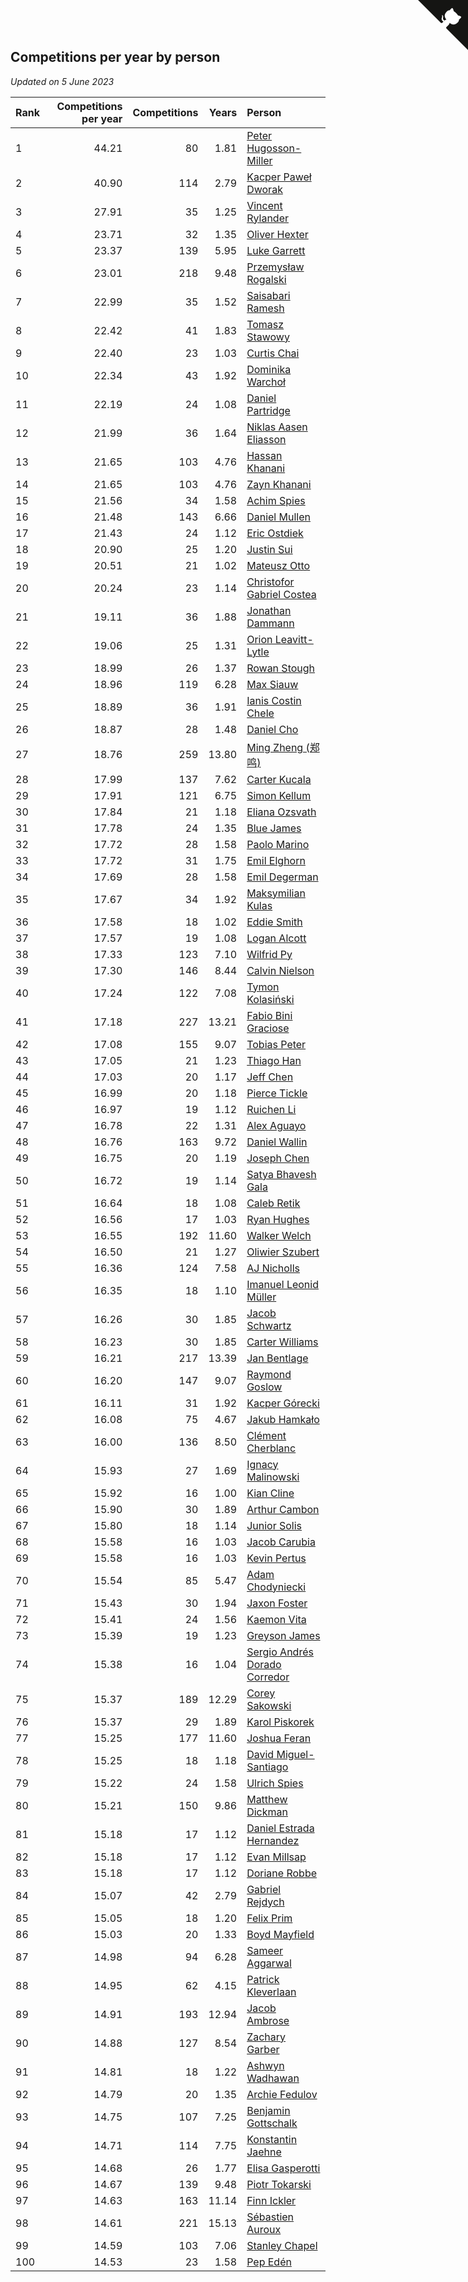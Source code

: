 ## Competitions per year by person

*Updated on  5 June 2023*

| Rank | Competitions per year | Competitions | Years | Person |
| :--- | ---: | ---: | ---: | :--- |
| 1 | 44.21 | 80 | 1.81 | [Peter Hugosson-Miller](https://www.worldcubeassociation.org/persons/2021HUGO01) |
| 2 | 40.90 | 114 | 2.79 | [Kacper Paweł Dworak](https://www.worldcubeassociation.org/persons/2020DWOR01) |
| 3 | 27.91 | 35 | 1.25 | [Vincent Rylander](https://www.worldcubeassociation.org/persons/2022RYLA01) |
| 4 | 23.71 | 32 | 1.35 | [Oliver Hexter](https://www.worldcubeassociation.org/persons/2022HEXT01) |
| 5 | 23.37 | 139 | 5.95 | [Luke Garrett](https://www.worldcubeassociation.org/persons/2017GARR05) |
| 6 | 23.01 | 218 | 9.48 | [Przemysław Rogalski](https://www.worldcubeassociation.org/persons/2013ROGA02) |
| 7 | 22.99 | 35 | 1.52 | [Saisabari Ramesh](https://www.worldcubeassociation.org/persons/2021RAME01) |
| 8 | 22.42 | 41 | 1.83 | [Tomasz Stawowy](https://www.worldcubeassociation.org/persons/2021STAW01) |
| 9 | 22.40 | 23 | 1.03 | [Curtis Chai](https://www.worldcubeassociation.org/persons/2022CHAI02) |
| 10 | 22.34 | 43 | 1.92 | [Dominika Warchoł](https://www.worldcubeassociation.org/persons/2021WARC01) |
| 11 | 22.19 | 24 | 1.08 | [Daniel Partridge](https://www.worldcubeassociation.org/persons/2022PART02) |
| 12 | 21.99 | 36 | 1.64 | [Niklas Aasen Eliasson](https://www.worldcubeassociation.org/persons/2021ELIA01) |
| 13 | 21.65 | 103 | 4.76 | [Hassan Khanani](https://www.worldcubeassociation.org/persons/2018KHAN26) |
| 14 | 21.65 | 103 | 4.76 | [Zayn Khanani](https://www.worldcubeassociation.org/persons/2018KHAN28) |
| 15 | 21.56 | 34 | 1.58 | [Achim Spies](https://www.worldcubeassociation.org/persons/2021SPIE01) |
| 16 | 21.48 | 143 | 6.66 | [Daniel Mullen](https://www.worldcubeassociation.org/persons/2016MULL04) |
| 17 | 21.43 | 24 | 1.12 | [Eric Ostdiek](https://www.worldcubeassociation.org/persons/2022OSTD01) |
| 18 | 20.90 | 25 | 1.20 | [Justin Sui](https://www.worldcubeassociation.org/persons/2022SUIJ01) |
| 19 | 20.51 | 21 | 1.02 | [Mateusz Otto](https://www.worldcubeassociation.org/persons/2022OTTO01) |
| 20 | 20.24 | 23 | 1.14 | [Christofor Gabriel Costea](https://www.worldcubeassociation.org/persons/2022COST03) |
| 21 | 19.11 | 36 | 1.88 | [Jonathan Dammann](https://www.worldcubeassociation.org/persons/2021DAMM01) |
| 22 | 19.06 | 25 | 1.31 | [Orion Leavitt-Lytle](https://www.worldcubeassociation.org/persons/2022LEAV01) |
| 23 | 18.99 | 26 | 1.37 | [Rowan Stough](https://www.worldcubeassociation.org/persons/2022STOU01) |
| 24 | 18.96 | 119 | 6.28 | [Max Siauw](https://www.worldcubeassociation.org/persons/2017SIAU02) |
| 25 | 18.89 | 36 | 1.91 | [Ianis Costin Chele](https://www.worldcubeassociation.org/persons/2021CHEL01) |
| 26 | 18.87 | 28 | 1.48 | [Daniel Cho](https://www.worldcubeassociation.org/persons/2021CHOD01) |
| 27 | 18.76 | 259 | 13.80 | [Ming Zheng (郑鸣)](https://www.worldcubeassociation.org/persons/2009ZHEN11) |
| 28 | 17.99 | 137 | 7.62 | [Carter Kucala](https://www.worldcubeassociation.org/persons/2015KUCA01) |
| 29 | 17.91 | 121 | 6.75 | [Simon Kellum](https://www.worldcubeassociation.org/persons/2016KELL12) |
| 30 | 17.84 | 21 | 1.18 | [Eliana Ozsvath](https://www.worldcubeassociation.org/persons/2022OZSV01) |
| 31 | 17.78 | 24 | 1.35 | [Blue James](https://www.worldcubeassociation.org/persons/2022JAME01) |
| 32 | 17.72 | 28 | 1.58 | [Paolo Marino](https://www.worldcubeassociation.org/persons/2021MARI04) |
| 33 | 17.72 | 31 | 1.75 | [Emil Elghorn](https://www.worldcubeassociation.org/persons/2021ELGH01) |
| 34 | 17.69 | 28 | 1.58 | [Emil Degerman](https://www.worldcubeassociation.org/persons/2021DEGE01) |
| 35 | 17.67 | 34 | 1.92 | [Maksymilian Kulas](https://www.worldcubeassociation.org/persons/2021KULA02) |
| 36 | 17.58 | 18 | 1.02 | [Eddie Smith](https://www.worldcubeassociation.org/persons/2022SMIT20) |
| 37 | 17.57 | 19 | 1.08 | [Logan Alcott](https://www.worldcubeassociation.org/persons/2022ALCO02) |
| 38 | 17.33 | 123 | 7.10 | [Wilfrid Py](https://www.worldcubeassociation.org/persons/2016PYWI01) |
| 39 | 17.30 | 146 | 8.44 | [Calvin Nielson](https://www.worldcubeassociation.org/persons/2014NIEL03) |
| 40 | 17.24 | 122 | 7.08 | [Tymon Kolasiński](https://www.worldcubeassociation.org/persons/2016KOLA02) |
| 41 | 17.18 | 227 | 13.21 | [Fabio Bini Graciose](https://www.worldcubeassociation.org/persons/2010GRAC02) |
| 42 | 17.08 | 155 | 9.07 | [Tobias Peter](https://www.worldcubeassociation.org/persons/2014PETE03) |
| 43 | 17.05 | 21 | 1.23 | [Thiago Han](https://www.worldcubeassociation.org/persons/2022HANT01) |
| 44 | 17.03 | 20 | 1.17 | [Jeff Chen](https://www.worldcubeassociation.org/persons/2022CHEN19) |
| 45 | 16.99 | 20 | 1.18 | [Pierce Tickle](https://www.worldcubeassociation.org/persons/2022TICK01) |
| 46 | 16.97 | 19 | 1.12 | [Ruichen Li](https://www.worldcubeassociation.org/persons/2022LIRU02) |
| 47 | 16.78 | 22 | 1.31 | [Alex Aguayo](https://www.worldcubeassociation.org/persons/2022AGUA01) |
| 48 | 16.76 | 163 | 9.72 | [Daniel Wallin](https://www.worldcubeassociation.org/persons/2013WALL03) |
| 49 | 16.75 | 20 | 1.19 | [Joseph Chen](https://www.worldcubeassociation.org/persons/2022CHEN16) |
| 50 | 16.72 | 19 | 1.14 | [Satya Bhavesh Gala](https://www.worldcubeassociation.org/persons/2022GALA03) |
| 51 | 16.64 | 18 | 1.08 | [Caleb Retik](https://www.worldcubeassociation.org/persons/2022RETI01) |
| 52 | 16.56 | 17 | 1.03 | [Ryan Hughes](https://www.worldcubeassociation.org/persons/2022HUGH04) |
| 53 | 16.55 | 192 | 11.60 | [Walker Welch](https://www.worldcubeassociation.org/persons/2011WELC01) |
| 54 | 16.50 | 21 | 1.27 | [Oliwier Szubert](https://www.worldcubeassociation.org/persons/2022SZUB01) |
| 55 | 16.36 | 124 | 7.58 | [AJ Nicholls](https://www.worldcubeassociation.org/persons/2015NICH04) |
| 56 | 16.35 | 18 | 1.10 | [Imanuel Leonid Müller](https://www.worldcubeassociation.org/persons/2022MULL02) |
| 57 | 16.26 | 30 | 1.85 | [Jacob Schwartz](https://www.worldcubeassociation.org/persons/2021SCHW01) |
| 58 | 16.23 | 30 | 1.85 | [Carter Williams](https://www.worldcubeassociation.org/persons/2021WILL06) |
| 59 | 16.21 | 217 | 13.39 | [Jan Bentlage](https://www.worldcubeassociation.org/persons/2010BENT01) |
| 60 | 16.20 | 147 | 9.07 | [Raymond Goslow](https://www.worldcubeassociation.org/persons/2014GOSL01) |
| 61 | 16.11 | 31 | 1.92 | [Kacper Górecki](https://www.worldcubeassociation.org/persons/2021GORE01) |
| 62 | 16.08 | 75 | 4.67 | [Jakub Hamkało](https://www.worldcubeassociation.org/persons/2018HAMK01) |
| 63 | 16.00 | 136 | 8.50 | [Clément Cherblanc](https://www.worldcubeassociation.org/persons/2014CHER05) |
| 64 | 15.93 | 27 | 1.69 | [Ignacy Malinowski](https://www.worldcubeassociation.org/persons/2021MALI02) |
| 65 | 15.92 | 16 | 1.00 | [Kian Cline](https://www.worldcubeassociation.org/persons/2022CLIN01) |
| 66 | 15.90 | 30 | 1.89 | [Arthur Cambon](https://www.worldcubeassociation.org/persons/2021CAMB01) |
| 67 | 15.80 | 18 | 1.14 | [Junior Solis](https://www.worldcubeassociation.org/persons/2022SOLI03) |
| 68 | 15.58 | 16 | 1.03 | [Jacob Carubia](https://www.worldcubeassociation.org/persons/2022CARU02) |
| 69 | 15.58 | 16 | 1.03 | [Kevin Pertus](https://www.worldcubeassociation.org/persons/2022PERT01) |
| 70 | 15.54 | 85 | 5.47 | [Adam Chodyniecki](https://www.worldcubeassociation.org/persons/2017CHOD02) |
| 71 | 15.43 | 30 | 1.94 | [Jaxon Foster](https://www.worldcubeassociation.org/persons/2021FOST01) |
| 72 | 15.41 | 24 | 1.56 | [Kaemon Vita](https://www.worldcubeassociation.org/persons/2021VITA01) |
| 73 | 15.39 | 19 | 1.23 | [Greyson James](https://www.worldcubeassociation.org/persons/2022JAME02) |
| 74 | 15.38 | 16 | 1.04 | [Sergio Andrés Dorado Corredor](https://www.worldcubeassociation.org/persons/2022CORR05) |
| 75 | 15.37 | 189 | 12.29 | [Corey Sakowski](https://www.worldcubeassociation.org/persons/2011SAKO01) |
| 76 | 15.37 | 29 | 1.89 | [Karol Piskorek](https://www.worldcubeassociation.org/persons/2021PISK01) |
| 77 | 15.25 | 177 | 11.60 | [Joshua Feran](https://www.worldcubeassociation.org/persons/2011FERA01) |
| 78 | 15.25 | 18 | 1.18 | [David Miguel-Santiago](https://www.worldcubeassociation.org/persons/2022MIGU02) |
| 79 | 15.22 | 24 | 1.58 | [Ulrich Spies](https://www.worldcubeassociation.org/persons/2021SPIE02) |
| 80 | 15.21 | 150 | 9.86 | [Matthew Dickman](https://www.worldcubeassociation.org/persons/2013DICK01) |
| 81 | 15.18 | 17 | 1.12 | [Daniel Estrada Hernandez](https://www.worldcubeassociation.org/persons/2022HERN07) |
| 82 | 15.18 | 17 | 1.12 | [Evan Millsap](https://www.worldcubeassociation.org/persons/2022MILL05) |
| 83 | 15.18 | 17 | 1.12 | [Doriane Robbe](https://www.worldcubeassociation.org/persons/2022ROBB03) |
| 84 | 15.07 | 42 | 2.79 | [Gabriel Rejdych](https://www.worldcubeassociation.org/persons/2020REJD01) |
| 85 | 15.05 | 18 | 1.20 | [Felix Prim](https://www.worldcubeassociation.org/persons/2022PRIM01) |
| 86 | 15.03 | 20 | 1.33 | [Boyd Mayfield](https://www.worldcubeassociation.org/persons/2022MAYF01) |
| 87 | 14.98 | 94 | 6.28 | [Sameer Aggarwal](https://www.worldcubeassociation.org/persons/2017AGGA01) |
| 88 | 14.95 | 62 | 4.15 | [Patrick Kleverlaan](https://www.worldcubeassociation.org/persons/2019KLEV01) |
| 89 | 14.91 | 193 | 12.94 | [Jacob Ambrose](https://www.worldcubeassociation.org/persons/2010AMBR01) |
| 90 | 14.88 | 127 | 8.54 | [Zachary Garber](https://www.worldcubeassociation.org/persons/2014GARB01) |
| 91 | 14.81 | 18 | 1.22 | [Ashwyn Wadhawan](https://www.worldcubeassociation.org/persons/2022WADH02) |
| 92 | 14.79 | 20 | 1.35 | [Archie Fedulov](https://www.worldcubeassociation.org/persons/2022FEDU01) |
| 93 | 14.75 | 107 | 7.25 | [Benjamin Gottschalk](https://www.worldcubeassociation.org/persons/2016GOTT01) |
| 94 | 14.71 | 114 | 7.75 | [Konstantin Jaehne](https://www.worldcubeassociation.org/persons/2015JAEH01) |
| 95 | 14.68 | 26 | 1.77 | [Elisa Gasperotti](https://www.worldcubeassociation.org/persons/2021GASP01) |
| 96 | 14.67 | 139 | 9.48 | [Piotr Tokarski](https://www.worldcubeassociation.org/persons/2013TOKA01) |
| 97 | 14.63 | 163 | 11.14 | [Finn Ickler](https://www.worldcubeassociation.org/persons/2012ICKL01) |
| 98 | 14.61 | 221 | 15.13 | [Sébastien Auroux](https://www.worldcubeassociation.org/persons/2008AURO01) |
| 99 | 14.59 | 103 | 7.06 | [Stanley Chapel](https://www.worldcubeassociation.org/persons/2016CHAP04) |
| 100 | 14.53 | 23 | 1.58 | [Pep Edén](https://www.worldcubeassociation.org/persons/2021EDEN01) |


<a href="https://github.com/JustinTimeCuber/wca_statistics" class="github-corner" aria-label="View source on Github"><svg width="80" height="80" viewBox="0 0 250 250" style="fill:#151513; color:#fff; position: absolute; top: 0; border: 0; right: 0;" aria-hidden="true"><path d="M0,0 L115,115 L130,115 L142,142 L250,250 L250,0 Z"></path><path d="M128.3,109.0 C113.8,99.7 119.0,89.6 119.0,89.6 C122.0,82.7 120.5,78.6 120.5,78.6 C119.2,72.0 123.4,76.3 123.4,76.3 C127.3,80.9 125.5,87.3 125.5,87.3 C122.9,97.6 130.6,101.9 134.4,103.2" fill="currentColor" style="transform-origin: 130px 106px;" class="octo-arm"></path><path d="M115.0,115.0 C114.9,115.1 118.7,116.5 119.8,115.4 L133.7,101.6 C136.9,99.2 139.9,98.4 142.2,98.6 C133.8,88.0 127.5,74.4 143.8,58.0 C148.5,53.4 154.0,51.2 159.7,51.0 C160.3,49.4 163.2,43.6 171.4,40.1 C171.4,40.1 176.1,42.5 178.8,56.2 C183.1,58.6 187.2,61.8 190.9,65.4 C194.5,69.0 197.7,73.2 200.1,77.6 C213.8,80.2 216.3,84.9 216.3,84.9 C212.7,93.1 206.9,96.0 205.4,96.6 C205.1,102.4 203.0,107.8 198.3,112.5 C181.9,128.9 168.3,122.5 157.7,114.1 C157.9,116.9 156.7,120.9 152.7,124.9 L141.0,136.5 C139.8,137.7 141.6,141.9 141.8,141.8 Z" fill="currentColor" class="octo-body"></path></svg></a><style>.github-corner:hover .octo-arm{animation:octocat-wave 560ms ease-in-out}@keyframes octocat-wave{0%,100%{transform:rotate(0)}20%,60%{transform:rotate(-25deg)}40%,80%{transform:rotate(10deg)}}@media (max-width:500px){.github-corner:hover .octo-arm{animation:none}.github-corner .octo-arm{animation:octocat-wave 560ms ease-in-out}}</style>
